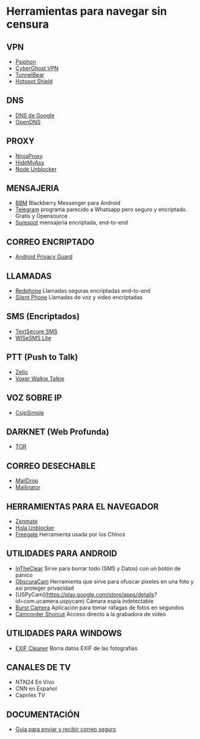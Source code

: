 # Herramientas para navegar sin censura

## VPN
- [Psiphon](https://s3.amazonaws.com/57wj-4j1q-wa7e/es/index.html)
- [CyberGhost VPN](http://cyberghostvpn.com/)
- [TunnelBear](http://www.tunnelbear.com/)
- [Hotspot Shield](http://www.hotspotshield.com/)

## DNS
- [DNS de Google](https://developers.google.com/speed/public-dns/hot)
- [OpenDNS](http://www.opendns.com/)

## PROXY
- [NinjaProxy](http://www.ninjacloak.com/)
- [HideMyAss](http://www.hidemyass.com/)
- [Node Unblocker](http://nodeunblocker.com/proxy)

## MENSAJERIA
- [BBM](https://play.google.com/store/apps/details?id=com.bbm) Blackberry Messenger para Android
- [Telegram]() programa parecido a Whatsapp pero seguro y encriptado. Gratis y Opensource
- [Surespot](https://play.google.com/store/apps/details?id=com.twofours.surespot) mensajería encriptada, end-to-end

## CORREO ENCRIPTADO
- [Android Privacy Guard](https://code.google.com/p/android-privacy-guard/)

## LLAMADAS
- [Redphone](https://play.google.com/store/apps/details?id=org.thoughtcrime.redphone) Llamadas seguras encriptadas end-to-end
- [Silent Phone](https://play.google.com/store/apps/details?id=com.silentcircle.silentphone) Llamadas de voz y video encriptadas


## SMS (Encriptados)
- [TextSecure SMS](https://play.google.com/store/apps/details?id=org.thoughtcrime.securesms)
- [WISeSMS Lite](https://play.google.com/store/apps/details?id=com.wisesms&hl=es)

## PTT (Push to Talk)
- [Zello](https://play.google.com/store/apps/details?id=com.loudtalks)
- [Voxer Walkie Talkie](https://play.google.com/store/apps/details?id=com.rebelvox.voxer)

## VOZ SOBRE IP
- [CsipSimple](https://play.google.com/store/apps/details?id=com.csipsimple)


## DARKNET (Web Profunda)
- [TOR](https://www.torproject.org/)

## CORREO DESECHABLE
- [MailDrop](http://maildrop.cc/)
- [Mailinator](http://mailinator.com/)

## HERRAMIENTAS PARA EL NAVEGADOR
- [Zenmate](https://zenmate.io/home/)
- [Hola Unblocker](https://hola.org/)
- [Freegate](http://www.dit-inc.us/freegate) Herramienta usada por los Chinos

## UTILIDADES PARA ANDROID
- [InTheClear](https://play.google.com/store/apps/details?id=org.safermobile.intheclear) Sirve para borrar todo (SMS y Datos) con un botón de pánico
- [ObscuraCam](https://play.google.com/store/apps/details?id=org.witness.sscphase1) Herramienta que sirve para ofuscar píxeles en una foto y así proteger privacidad
- [USPyCam](https://play.google.com/store/apps/details?
id=com.ucamera.uspycam) Cámara espía indetectable
- [Burst Camera](https://play.google.com/store/apps/details?id=com.km.camera.burst&hl=es) Aplicación para tomar ráfagas de fotos en segundos
- [Camcorder Shorcut](https://play.google.com/store/apps/details?id=com.bryanowens.Camcorder&hl=es) Acceso directo a la grabadora de video

## UTILIDADES PARA WINDOWS
- [EXIF Cleaner](http://www.superutils.com/products/exifcleaner/) Borra datos EXIF de las fotografías

## CANALES DE TV
- NTN24 En Vivo
- CNN en Español
- Capriles TV

## DOCUMENTACIÓN
- [Guia para enviar y recibir correo seguro](http://recursostic.educacion.es/usuarios/web/seguridad/50-utilizacion-de-certificados-digitales-para-correo-electronico-seguro)

